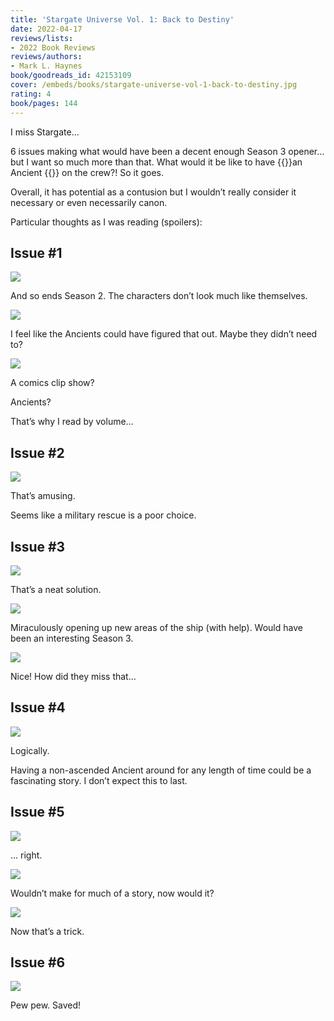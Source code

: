 ```yaml
---
title: 'Stargate Universe Vol. 1: Back to Destiny'
date: 2022-04-17
reviews/lists:
- 2022 Book Reviews
reviews/authors:
- Mark L. Haynes
book/goodreads_id: 42153109
cover: /embeds/books/stargate-universe-vol-1-back-to-destiny.jpg
rating: 4
book/pages: 144
---
```

I miss Stargate...

6 issues making what would have been a decent enough Season 3 opener… but I want so much more than that. What would it be like to have {{<spoiler>}}an Ancient {{</spoiler>}} on the crew?! So it goes. 

Overall, it has potential as a contusion but I wouldn’t really consider it necessary or even necessarily canon. 

<!--more-->

Particular thoughts as I was reading (spoilers):

## Issue #1

![](/embeds/books/attachments/stargate-universe-ab16a9.png)

And so ends Season 2. The characters don’t look much like themselves. 

![](/embeds/books/attachments/stargate-universe-6e47d5.png)

I feel like the Ancients could have figured that out. Maybe they didn’t need to?

![](/embeds/books/attachments/stargate-universe-e1a4bd.png)

A comics clip show?

Ancients?

That’s why I read by volume…

## Issue #2

![](/embeds/books/attachments/stargate-universe-462c48.png)

That’s amusing. 

Seems like a military rescue is a poor choice. 

## Issue #3

![](/embeds/books/attachments/stargate-universe-ba21db.png)

That’s a neat solution. 

![](/embeds/books/attachments/stargate-universe-6b968b.png)

Miraculously opening up new areas of the ship (with help). Would have been an interesting Season 3. 

![](/embeds/books/attachments/stargate-universe-cd99e9.png)

Nice! How did they miss that…

## Issue #4

![](/embeds/books/attachments/stargate-universe-6e6855.png)

Logically. 

Having a non-ascended Ancient around for any length of time could be a fascinating story. I don’t expect this to last. 

## Issue #5

![](/embeds/books/attachments/stargate-universe-367b75.png)

… right. 

![](/embeds/books/attachments/stargate-universe-e16550.png)

Wouldn’t make for much of a story, now would it?

![](/embeds/books/attachments/stargate-universe-391610.png)

Now that’s a trick. 

## Issue #6 

![](/embeds/books/attachments/stargate-universe-177b5a.png)

Pew pew. Saved!